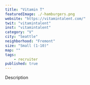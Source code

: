 ```yaml
---
title: "Vitamin T"
featuredImage: ./-hamburgers.png
website: "https://vitamintalent.com/"
twit: "vitamintalent"
inst: "vitamintalent"
category: "V"
city: "Seattle"
neighborhood: "Fremont"
size: "Small (1-10)"
map: ""
tags:
    - recruiter
published: true
---
```


Description
